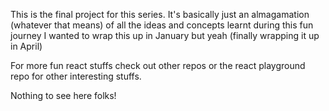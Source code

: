 This is the final project for this series. It's basically just an almagamation (whatever that means) of all the ideas and concepts learnt during this fun journey
I wanted to wrap this up in January but yeah (finally wrapping it up in April)

For more fun react stuffs check out other repos or the react playground repo for other interesting stuffs.

Nothing to see here folks!